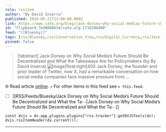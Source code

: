 ```yaml
---
role: rssitem
author: "By David Inserra"
published: 2024-05-21T13:00:00.000Z
link: https://www.cato.org/blog/jack-dorsey-why-social-medias-future-should-be-decentralized-what-takeaways-are-policymakers
id: "flipboard-7ed8808b34/cato.org-1716296400"
feed: "[[Bluesky]]"
tags: [rss/Bluesky,rss/Conservative_View,rss/Digital_Currency,rss/Jack_Dorsey,rss/Technology]
pinned: false
---
```


> [!abstract] Jack Dorsey on Why Social Media’s Future Should Be Decentralized and What the Takeaways Are for Policymakers (by By David Inserra)
> ![image|float:right|400](https://ic-cdn.flipboard.com/cato.org/32c743e2bb2db6293443955896aa012b6ecf7aec/_xlarge.jpeg) Jack Dorsey, the founder and prior leader of Twitter, now X, had a remarkable conversation on how social media companies face massive pressure from …

🌐 Read article [online](https://www.cato.org/blog/jack-dorsey-why-social-medias-future-should-be-decentralized-what-takeaways-are-policymakers). ⤴ For other items in this feed see `= this.feed`.

- [ ] [[RSS/Feeds/Bluesky/Jack Dorsey on Why Social Media’s Future Should Be Decentralized and What the Ta⋯|Jack Dorsey on Why Social Media’s Future Should Be Decentralized and What the Ta⋯]]

~~~dataviewjs
const dvjs = dv.app.plugins.plugins["rss-tracker"].getDVJSTools(dv);
dvjs.rssItemHeader(dv.current());
~~~

- - -
